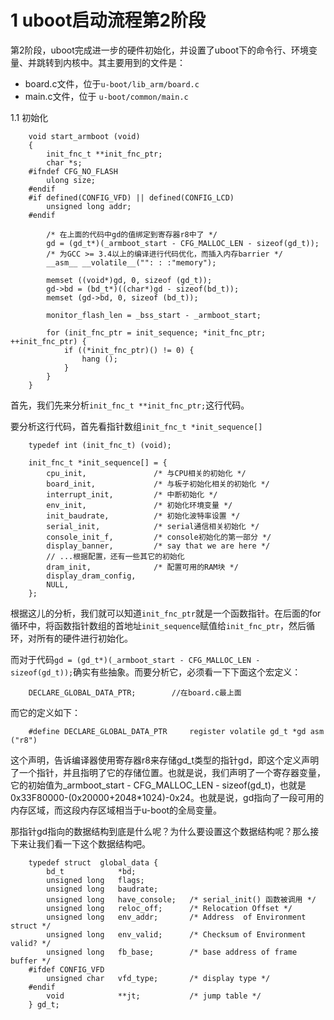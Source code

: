 # 1 uboot启动流程第2阶段

第2阶段，uboot完成进一步的硬件初始化，并设置了uboot下的命令行、环境变量、并跳转到内核中。其主要用到的文件是：

- board.c文件，位于`u-boot/lib_arm/board.c`
- main.c文件，位于 `u-boot/common/main.c`

1.1 初始化

        void start_armboot (void)
        {
            init_fnc_t **init_fnc_ptr;
            char *s;
        #ifndef CFG_NO_FLASH
            ulong size;
        #endif
        #if defined(CONFIG_VFD) || defined(CONFIG_LCD)
            unsigned long addr;
        #endif

            /* 在上面的代码中gd的值绑定到寄存器r8中了 */
            gd = (gd_t*)(_armboot_start - CFG_MALLOC_LEN - sizeof(gd_t));
            /* 为GCC >= 3.4以上的编译进行代码优化，而插入内存barrier */
            __asm__ __volatile__("": : :"memory");

            memset ((void*)gd, 0, sizeof (gd_t));
            gd->bd = (bd_t*)((char*)gd - sizeof(bd_t));
            memset (gd->bd, 0, sizeof (bd_t));

            monitor_flash_len = _bss_start - _armboot_start;

            for (init_fnc_ptr = init_sequence; *init_fnc_ptr; ++init_fnc_ptr) {
                if ((*init_fnc_ptr)() != 0) {
                    hang ();
                }
            }
        }

首先，我们先来分析`init_fnc_t **init_fnc_ptr;`这行代码。

要分析这行代码，首先看指针数组`init_fnc_t *init_sequence[]`

        typedef int (init_fnc_t) (void);

        init_fnc_t *init_sequence[] = {
            cpu_init,               /* 与CPU相关的初始化 */
            board_init,             /* 与板子初始化相关的初始化 */
            interrupt_init,         /* 中断初始化 */
            env_init,               /* 初始化环境变量 */
            init_baudrate,          /* 初始化波特率设置 */
            serial_init,            /* serial通信相关初始化 */
            console_init_f,         /* console初始化的第一部分 */
            display_banner,         /* say that we are here */
            // ...根据配置，还有一些其它的初始化
            dram_init,              /* 配置可用的RAM块 */
            display_dram_config,
            NULL,
        };

根据这儿的分析，我们就可以知道`init_fnc_ptr`就是一个函数指针。在后面的for循环中，将函数指针数组的首地址`init_sequence`赋值给`init_fnc_ptr`，然后循环，对所有的硬件进行初始化。

而对于代码`gd = (gd_t*)(_armboot_start - CFG_MALLOC_LEN - sizeof(gd_t));`确实有些抽象。而要分析它，必须看一下下面这个宏定义：

        DECLARE_GLOBAL_DATA_PTR;        //在board.c最上面
    
而它的定义如下：

        #define DECLARE_GLOBAL_DATA_PTR     register volatile gd_t *gd asm ("r8")

这个声明，告诉编译器使用寄存器r8来存储gd_t类型的指针gd，即这个定义声明了一个指针，并且指明了它的存储位置。也就是说，我们声明了一个寄存器变量，它的初始值为_armboot_start - CFG_MALLOC_LEN - sizeof(gd_t)，也就是0x33F80000-(0x20000+2048*1024)-0x24。也就是说，gd指向了一段可用的内存区域，而这段内存区域相当于u-boot的全局变量。

那指针gd指向的数据结构到底是什么呢？为什么要设置这个数据结构呢？那么接下来让我们看一下这个数据结构吧。

        typedef struct  global_data {
            bd_t            *bd;
            unsigned long   flags;
            unsigned long   baudrate;
            unsigned long   have_console;   /* serial_init() 函数被调用 */
            unsigned long   reloc_off;      /* Relocation Offset */
            unsigned long   env_addr;       /* Address  of Environment struct */
            unsigned long   env_valid;      /* Checksum of Environment valid? */
            unsigned long   fb_base;        /* base address of frame buffer */
        #ifdef CONFIG_VFD
            unsigned char   vfd_type;       /* display type */
        #endif
            void            **jt;           /* jump table */
        } gd_t;
